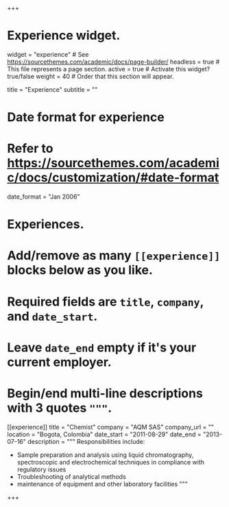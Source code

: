 +++
# Experience widget.
widget = "experience"  # See https://sourcethemes.com/academic/docs/page-builder/
headless = true  # This file represents a page section.
active = true  # Activate this widget? true/false
weight = 40  # Order that this section will appear.

title = "Experience"
subtitle = ""

# Date format for experience
#   Refer to https://sourcethemes.com/academic/docs/customization/#date-format
date_format = "Jan 2006"

# Experiences.
#   Add/remove as many `[[experience]]` blocks below as you like.
#   Required fields are `title`, `company`, and `date_start`.
#   Leave `date_end` empty if it's your current employer.
#   Begin/end multi-line descriptions with 3 quotes `"""`.
[[experience]]
  title = "Chemist"
  company = "AQM SAS"
  company_url = ""
  location = "Bogota, Colombia"
  date_start = "2011-08-29"
  date_end = "2013-07-16"
  description = """
  Responsibilities include:
  
  * Sample preparation and analysis using liquid chromatography, spectroscopic and
electrochemical techniques in compliance with regulatory issues
  * Troubleshooting of analytical methods
  * maintenance of equipment and other laboratory facilities
  """


+++

